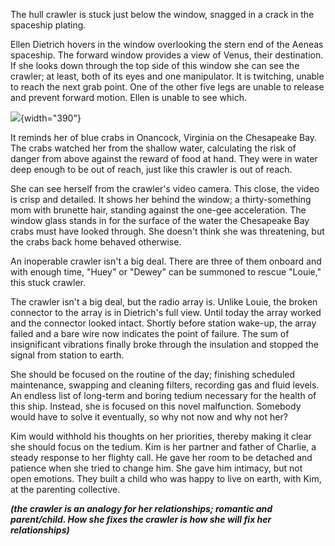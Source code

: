 The hull crawler is stuck just below the window, snagged in a crack in the spaceship plating.

Ellen Dietrich hovers in the window overlooking the stern end of the Aeneas spaceship. The forward window provides a view of Venus, their destination. If she looks down through the top side of this window she can see the crawler; at least, both of its eyes and one manipulator. It is twitching, unable to reach the next grab point. One of the other five legs are unable to release and prevent forward motion. Ellen is unable to see which.

![](https://eoimages.gsfc.nasa.gov/images/imagerecords/42000/42770/ISS022-E-068726_xlrg.jpg){width="390"}

It reminds her of blue crabs in Onancock, Virginia on the Chesapeake Bay. The crabs watched her from the shallow water, calculating the risk of danger from above against the reward of food at hand. They were in water deep enough to be out of reach, just like this crawler is out of reach.

She can see herself from the crawler's video camera. This close, the video is crisp and detailed. It shows her behind the window; a thirty-something mom with brunette hair, standing against the one-gee acceleration. The window glass stands in for the surface of the water the Chesapeake Bay crabs must have looked through. She doesn't think she was threatening, but the crabs back home behaved otherwise.

An inoperable crawler isn't a big deal. There are three of them onboard and with enough time, "Huey" or "Dewey" can be summoned to rescue "Louie," this stuck crawler.

The crawler isn't a big deal, but the radio array is. Unlike Louie, the broken connector to the array is in Dietrich's full view. Until today the array worked and the connector looked intact. Shortly before station wake-up, the array failed and a bare wire now indicates the point of failure. The sum of insignificant vibrations finally broke through the insulation and stopped the signal from station to earth.

She should be focused on the routine of the day; finishing scheduled maintenance, swapping and cleaning filters, recording gas and fluid levels. An endless list of long-term and boring tedium necessary for the health of this ship. Instead, she is focused on this novel malfunction. Somebody would have to solve it eventually, so why not now and why not her?

Kim would withhold his thoughts on her priorities, thereby making it clear she should focus on the tedium. Kim is her partner and father of Charlie, a steady response to her flighty call. He gave her room to be detached and patience when she tried to change him. She gave him intimacy, but not open emotions. They built a child who was happy to live on earth, with Kim, at the parenting collective.

***(the crawler is an analogy for her relationships; romantic and parent/child. How she fixes the crawler is how she will fix her relationships)***
